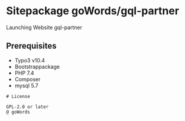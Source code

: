 # Sitepackage goWords/gql-partner

Launching Website gql-partner 

## Prerequisites

* Typo3 v10.4
* Bootstrappackage 
* PHP 7.4
* Composer
* mysql 5.7


```
# License

GPL-2.0 or later
@ goWords
